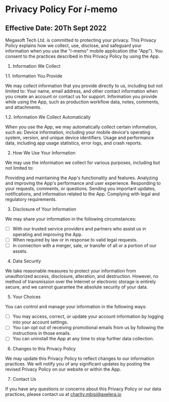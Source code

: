 # Privacy Policy For _i_-memo

## Effective Date: 20Th Sept 2022

Megasoft Tech Ltd. is committed to protecting your privacy. This Privacy Policy explains how we collect, use, disclose, and safeguard your information when you use the "_i_-memo" mobile application (the "App"). You consent to the practices described in this Privacy Policy by using the App.

1. Information We Collect

1.1. Information You Provide

We may collect information that you provide directly to us, including but not limited to:
Your name, email address, and other contact information when you create an account or contact us for support.
Information you provide while using the App, such as production workflow data, notes, comments, and attachments.

1.2. Information We Collect Automatically

When you use the App, we may automatically collect certain information, such as:
Device information, including your mobile device's operating system, version, and unique device identifiers.
Usage and performance data, including app usage statistics, error logs, and crash reports.

2. How We Use Your Information

We may use the information we collect for various purposes, including but not limited to:

Providing and maintaining the App's functionality and features.
Analyzing and improving the App's performance and user experience.
Responding to your requests, comments, or questions.
Sending you important updates, notifications, and information related to the App.
Complying with legal and regulatory requirements.

3. Disclosure of Your Information

We may share your information in the following circumstances:

- [ ] With our trusted service providers and partners who assist us in operating and improving the App.
- [ ] When required by law or in response to valid legal requests.
- [ ] In connection with a merger, sale, or transfer of all or a portion of our assets.

4. Data Security

We take reasonable measures to protect your information from unauthorized access, disclosure, alteration, and destruction. However, no method of transmission over the Internet or electronic storage is entirely secure, and we cannot guarantee the absolute security of your data.

5. Your Choices

You can control and manage your information in the following ways:

- [ ] You may access, correct, or update your account information by logging into your account settings.
- [ ] You can opt out of receiving promotional emails from us by following the instructions in those emails.
- [ ] You can uninstall the App at any time to stop further data collection.

6. Changes to this Privacy Policy

We may update this Privacy Policy to reflect changes to our information practices. We will notify you of any significant updates by posting the revised Privacy Policy on our website or within the App.

7. Contact Us

If you have any questions or concerns about this Privacy Policy or our data practices, please contact us at charity.mbisi@axelera.io
